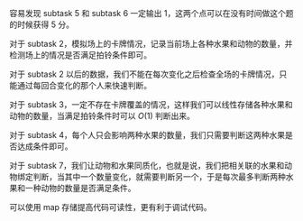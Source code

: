 容易发现 subtask 5 和 subtask 6 一定输出 1，这两个点可以在没有时间做这个题的时候获得 5 分。

对于 subtask 2，模拟场上的卡牌情况，记录当前场上各种水果和动物的数量，并检测场上的情况是否满足拍铃条件即可。

对于 subtask 2 以后的数据，我们不能在每次变化之后检查全场的卡牌情况，只能通过每回合变化的那个人来快速判断。

对于 subtask 3，一定不存在卡牌覆盖的情况，这样我们可以线性存储各种水果和动物的数量，当满足拍铃条件时可以 $O(1)$ 判断出来。

对于 subtask 4，每个人只会影响两种水果的数量，我们只需要判断这两种水果是否达成条件即可。

对于 subtask 7，我们让动物和水果同质化，也就是说，我们把相关联的水果和动物绑定判断，当其中一个数量变化，就需要判断另一个，于是每次最多判断两种水果和一种动物的数量是否满足条件。

可以使用 map 存储提高代码可读性，更有利于调试代码。